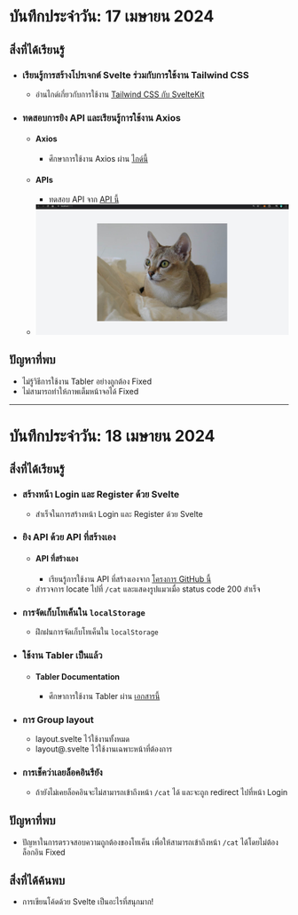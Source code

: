# บันทึกประจำวัน: 17 เมษายน 2024

## สิ่งที่ได้เรียนรู้

- ### เรียนรู้การสร้างโปรเจกต์ Svelte ร่วมกับการใช้งาน Tailwind CSS
    - อ่านไกด์เกี่ยวกับการใช้งาน [Tailwind CSS กับ SvelteKit](https://tailwindcss.com/docs/guides/sveltekit)

- ### ทดสอบการยิง API และเรียนรู้การใช้งาน Axios
    - #### Axios
        - ศึกษาการใช้งาน Axios ผ่าน [ไกด์นี้](https://rapidapi.com/guides/call-apis-svelte-axios)
    - #### APIs
        - ทดสอบ API จาก [API นี้](https://developers.thecatapi.com/view-account/ylX4blBYT9FaoVd6OhvR?report=bOoHBz-8t)
    - ![รูปแมว](image.png)

## ปัญหาที่พบ

- ไม่รู้วิธีการใช้งาน Tabler อย่างถูกต้อง Fixed
- ไม่สามารถทำให้ภาพเต็มหน้าจอได้ Fixed

---

# บันทึกประจำวัน: 18 เมษายน 2024

## สิ่งที่ได้เรียนรู้

- ### สร้างหน้า Login และ Register ด้วย Svelte
    - สำเร็จในการสร้างหน้า Login และ Register ด้วย Svelte

- ### ยิง API ด้วย API ที่สร้างเอง
    - #### API ที่สร้างเอง
        - เรียนรู้การใช้งาน API ที่สร้างเองจาก [โครงการ GitHub นี้](https://github.com/Chatchanan653040123-1/Massage-Project-Backend.git)
    - สำรวจการ locate ไปที่ `/cat` และแสดงรูปแมวเมื่อ status code 200 สำเร็จ

- ### การจัดเก็บโทเค็นใน `localStorage`
    - ฝึกฝนการจัดเก็บโทเค็นใน `localStorage`
- ### ใช้งาน Tabler เป็นแล้ว
    - #### Tabler Documentation
        - ศึกษาการใช้งาน Tabler ผ่าน [เอกสารนี้](https://tabler.io/preview)
- ### การ Group layout
    - layout.svelte ไว้ใช้งานทั้งหมด
    - layout@.svelte ไว้ใช้งานเฉพาะหน้าที่ต้องการ
- ### การเช็คว่าเลยล็อคอินรึยัง
    - ถ้ายังไม่เคยล็อคอินจะไม่สามารถเข้าถึงหน้า `/cat` ได้ และจะถูก redirect ไปที่หน้า Login  
## ปัญหาที่พบ

- ปัญหาในการตรวจสอบความถูกต้องของโทเค็น เพื่อให้สามารถเข้าถึงหน้า `/cat` ได้โดยไม่ต้องล็อกอิน Fixed

## สิ่งที่ได้ค้นพบ

- การเขียนโค้ดด้วย Svelte เป็นอะไรที่สนุกมาก!
